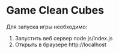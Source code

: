 # Game Clean Cubes

Для запуска игры необходимо:
 1. Запустить веб сервер
    node js/index.js
 2. Открыть в браузере http://localhost